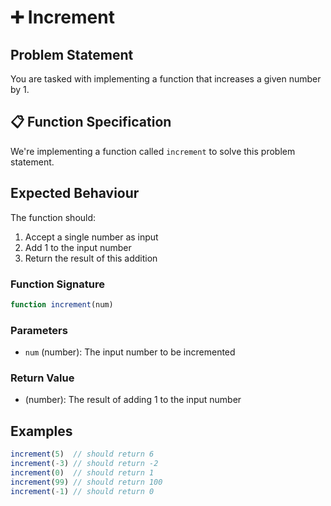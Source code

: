 # ➕ Increment

## Problem Statement

You are tasked with implementing a function that increases a given number by 1.

## 📋 Function Specification

We're implementing a function called `increment` to solve this problem statement.

## Expected Behaviour

The function should:

1. Accept a single number as input
2. Add 1 to the input number
3. Return the result of this addition

### Function Signature
```javascript
function increment(num)
```

### Parameters
- `num` (number): The input number to be incremented

### Return Value
- (number): The result of adding 1 to the input number


## Examples
```javascript
increment(5)  // should return 6
increment(-3) // should return -2
increment(0)  // should return 1
increment(99) // should return 100
increment(-1) // should return 0
```
